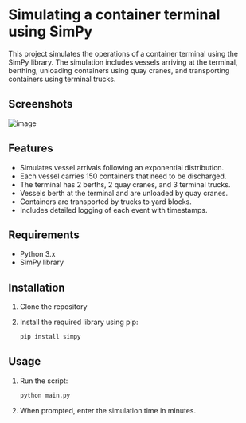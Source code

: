 # Simulating a container terminal using SimPy

This project simulates the operations of a container terminal using the SimPy library. The simulation includes vessels arriving at the terminal, berthing, unloading containers using quay cranes, and transporting containers using terminal trucks.

## Screenshots
![image](https://github.com/user-attachments/assets/2ede83db-37e8-4737-b7ce-85d13e33f295)


## Features

- Simulates vessel arrivals following an exponential distribution.
- Each vessel carries 150 containers that need to be discharged.
- The terminal has 2 berths, 2 quay cranes, and 3 terminal trucks.
- Vessels berth at the terminal and are unloaded by quay cranes.
- Containers are transported by trucks to yard blocks.
- Includes detailed logging of each event with timestamps.

## Requirements

- Python 3.x
- SimPy library

## Installation

1. Clone the repository
2. Install the required library using pip:
   
    ```bash
    pip install simpy
    ```

## Usage

1. Run the script:
   
    ```bash
    python main.py
    ```

3. When prompted, enter the simulation time in minutes.

